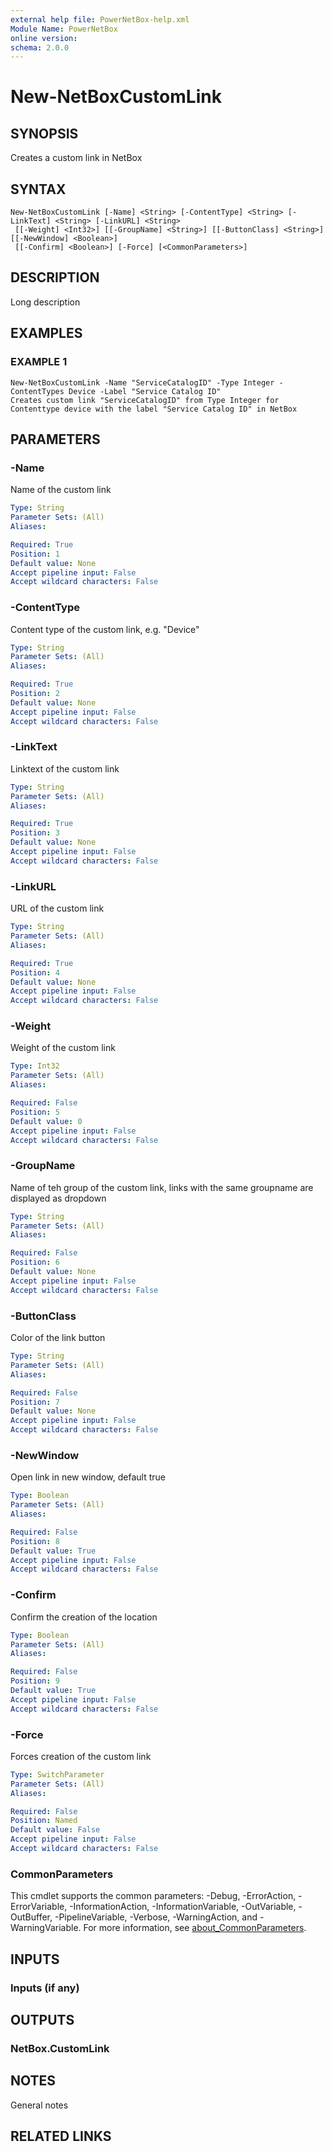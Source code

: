 ```yaml
---
external help file: PowerNetBox-help.xml
Module Name: PowerNetBox
online version:
schema: 2.0.0
---
```


# New-NetBoxCustomLink

## SYNOPSIS
Creates a custom link in NetBox

## SYNTAX

```
New-NetBoxCustomLink [-Name] <String> [-ContentType] <String> [-LinkText] <String> [-LinkURL] <String>
 [[-Weight] <Int32>] [[-GroupName] <String>] [[-ButtonClass] <String>] [[-NewWindow] <Boolean>]
 [[-Confirm] <Boolean>] [-Force] [<CommonParameters>]
```

## DESCRIPTION
Long description

## EXAMPLES

### EXAMPLE 1
```
New-NetBoxCustomLink -Name "ServiceCatalogID" -Type Integer -ContentTypes Device -Label "Service Catalog ID"
Creates custom link "ServiceCatalogID" from Type Integer for Contenttype device with the label "Service Catalog ID" in NetBox
```

## PARAMETERS

### -Name
Name of the custom link

```yaml
Type: String
Parameter Sets: (All)
Aliases:

Required: True
Position: 1
Default value: None
Accept pipeline input: False
Accept wildcard characters: False
```

### -ContentType
Content type of the custom link, e.g.
"Device"

```yaml
Type: String
Parameter Sets: (All)
Aliases:

Required: True
Position: 2
Default value: None
Accept pipeline input: False
Accept wildcard characters: False
```

### -LinkText
Linktext of the custom link

```yaml
Type: String
Parameter Sets: (All)
Aliases:

Required: True
Position: 3
Default value: None
Accept pipeline input: False
Accept wildcard characters: False
```

### -LinkURL
URL of the custom link

```yaml
Type: String
Parameter Sets: (All)
Aliases:

Required: True
Position: 4
Default value: None
Accept pipeline input: False
Accept wildcard characters: False
```

### -Weight
Weight of the custom link

```yaml
Type: Int32
Parameter Sets: (All)
Aliases:

Required: False
Position: 5
Default value: 0
Accept pipeline input: False
Accept wildcard characters: False
```

### -GroupName
Name of teh group of the custom link, links with the same groupname are displayed as dropdown

```yaml
Type: String
Parameter Sets: (All)
Aliases:

Required: False
Position: 6
Default value: None
Accept pipeline input: False
Accept wildcard characters: False
```

### -ButtonClass
Color of the link button

```yaml
Type: String
Parameter Sets: (All)
Aliases:

Required: False
Position: 7
Default value: None
Accept pipeline input: False
Accept wildcard characters: False
```

### -NewWindow
Open link in new window, default true

```yaml
Type: Boolean
Parameter Sets: (All)
Aliases:

Required: False
Position: 8
Default value: True
Accept pipeline input: False
Accept wildcard characters: False
```

### -Confirm
Confirm the creation of the location

```yaml
Type: Boolean
Parameter Sets: (All)
Aliases:

Required: False
Position: 9
Default value: True
Accept pipeline input: False
Accept wildcard characters: False
```

### -Force
Forces creation of the custom link

```yaml
Type: SwitchParameter
Parameter Sets: (All)
Aliases:

Required: False
Position: Named
Default value: False
Accept pipeline input: False
Accept wildcard characters: False
```

### CommonParameters
This cmdlet supports the common parameters: -Debug, -ErrorAction, -ErrorVariable, -InformationAction, -InformationVariable, -OutVariable, -OutBuffer, -PipelineVariable, -Verbose, -WarningAction, and -WarningVariable. For more information, see [about_CommonParameters](http://go.microsoft.com/fwlink/?LinkID=113216).

## INPUTS

### Inputs (if any)
## OUTPUTS

### NetBox.CustomLink
## NOTES
General notes

## RELATED LINKS

